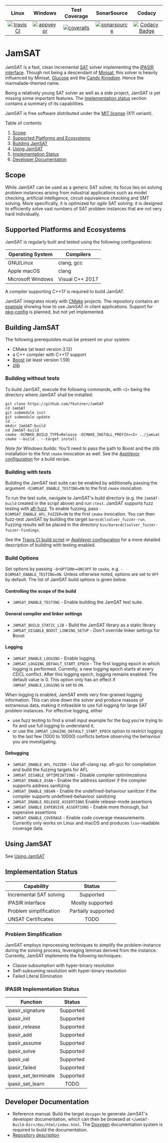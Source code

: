 |        Linux        |       Windows       |      Test Coverage       |     SonarSource        |        Codacy             |
|:-------------------:|:-------------------:|:------------------------:|:----------------------:|:-------------------------:|
| [![travisCI][1]][2] | [![appveyor][3]][4] | [![coveralls][5]][6]     | [![sonarsource][7]][8] | [![Codacy Badge][9]][10] |

[1]: https://travis-ci.org/fkutzner/JamSAT.svg?branch=master
[2]: https://travis-ci.org/fkutzner/JamSAT
[3]: https://ci.appveyor.com/api/projects/status/88983cn7gmg91b3s/branch/master?svg=true
[4]: https://ci.appveyor.com/project/fkutzner/jamsat/branch/master
[5]: https://coveralls.io/repos/github/fkutzner/JamSAT/badge.svg?branch=master
[6]: https://coveralls.io/github/fkutzner/JamSAT?branch=master
[7]: https://sonarcloud.io/api/project_badges/measure?project=jamsat&metric=alert_status
[8]: https://sonarcloud.io/dashboard?id=jamsat
[9]: https://api.codacy.com/project/badge/Grade/9e68cb1a29c94839a5456c6d75d6b6b0
[10]: https://app.codacy.com/app/fkutzner/JamSAT?utm_source=github.com&utm_medium=referral&utm_content=fkutzner/JamSAT&utm_campaign=badger

# JamSAT

JamSAT is a fast, clean incremental
[SAT](https://en.wikipedia.org/wiki/Boolean_satisfiability_problem)
solver implementing the
[IPASIR interface](https://github.com/biotomas/ipasir). Though
not being a descendant of [Minisat](http://minisat.se),
this solver is heavily influenced by Minisat,
[Glucose](http://www.labri.fr/perso/lsimon/glucose/) and
the [Candy Kingdom](https://github.com/Udopia/candy-kingdom).
Hence the marmalade-themed name.

Being a relatively young SAT solver as well as a side
project, JamSAT is yet missing some important
features. The [implementation status](#implementation-status)
section contains a summary of its capabilities.

JamSAT is free software distributed under the [MIT license](LICENSE)
(X11 variant).

Table of contents:
1. [Scope](#scope)
2. [Supported Platforms and Ecosystems](#supported-platforms-and-ecosystems)
3. [Building JamSAT](#building-jamsat)
4. [Using JamSAT](#using-jamsat)
5. [Implementation Status](#implementation-status)
6. [Developer Documentation](#developer-documentation)

## Scope

While JamSAT can be used as a generic SAT solver, its focus lies on
solving problem instances arising from industrial applications such
as model checking, artificial intelligence, circuit equivalence checking
and SMT solving. More
specifically, it is optimized for _agile_ SAT solving: it is designed
to efficiently solve vast numbers of SAT problem instances that are
not very hard individually.

## Supported Platforms and Ecosystems

JamSAT is regularly built and tested using the following
configurations:

| Operating System    | Compilers           |
|---------------------|---------------------|
| GNU/Linux           | clang, gcc          |
| Apple macOS         | clang               |
| Microsoft Windows   | Visual C++ 2017     |

A compiler supporting C++17 is required to build JamSAT.

JamSAT integrates nicely with [CMake](http://cmake.org) projects.
The repository
contains an [example](examples/ipasirclient) showing how to
use JamSAT in client applications. Support for
[pkg-config](https://www.freedesktop.org/wiki/Software/pkg-config/)
is planned, but not yet implemented.


## Building JamSAT

The following prerequisites must be present on your system:
* CMake (at least version 3.12)
* a C++ compiler with C++17 support
* [Boost](https://www.boost.org) (at least version 1.59)
* [zlib](https://github.com/madler/zlib)

### Building without tests

To build JamSAT, execute the following commands, with
`<I>` being the directory where JamSAT shall be installed:

```
git clone https://github.com/fkutzner/JamSAT
cd JamSAT
git submodule init
git submodule update
cd ..
mkdir JamSAT-build
cd JamSAT-build
cmake -DCMAKE_BUILD_TYPE=Release -DCMAKE_INSTALL_PREFIX=<I> ../jamsat
cmake --build . --target install
```

_Note for Windows builds_: You'll need to pass the path
to Boost and the zlib installation to the first `cmake`
invocation as well. See the [AppVeyor configuration](appveyor.yml)
for a build recipe.

### Building with tests

Building the JamSAT test suite can be enabled by additionally
passing the argument `-DJAMSAT_ENABLE_TESTING=ON` to the first
`cmake` invocation.

To run the test suite, navigate to JamSAT's
build directory (e.g. the `JamSAT-build` created in the script above) and run
`ctest`. JamSAT supports fuzz testing with
[afl-fuzz](http://lcamtuf.coredump.cx/afl/). To enable
fuzzing, pass `-DJAMSAT_ENABLE_AFL_FUZZER=ON` to the first
`cmake` invocation. You can then fuzz-test JamSAT by
building the target `barecdclsolver_fuzzer-run`. Fuzzing results
will be placed in the directory
`bin/barecdclsolver_fuzzer-fuzzer-findings`.

See the [Travis CI build script](etc/TravisBuild.sh) or
[AppVeyor configuration](appveyor.yml) for a more detailed
description of building with testing enabled.

### Build Options

Set options by passing `-D<OPTION>=ON|OFF` to `cmake`, e.g.
`-DJAMSAT_ENABLE_TESTING=ON`. Unless otherwise noted, options are set to `OFF`
by default. The list of JamSAT build options is given below.

#### Controlling the scope of the build

* `JAMSAT_ENABLE_TESTING` - Enable building the JamSAT test suite.

#### General compiler and linker settings

* `JAMSAT_BUILD_STATIC_LIB` - Build the JamSAT library as a static library
* `JAMSAT_DISABLE_BOOST_LINKING_SETUP` - Don't override linker settings for Boost

#### Logging

* `JAMSAT_ENABLE_LOGGING` - Enable logging.
* `JAMSAT_LOGGING_DEFAULT_START_EPOCH` - The first logging epoch in which
logging is performed. Currently, a new logging epoch starts at every CDCL
conflict. After this logging epoch, logging remains enabled. The default
value is 0. This option only has an effect if `JAMSAT_ENABLE_LOGGING` is
set to `ON`.

When logging is enabled, JamSAT emits very fine-grained logging information.
This can slow down the solver and produce masses of extraneous data, making
it infeasible to use full logging for large SAT problem instances. For
effective logging, either
* use fuzz testing to find a small input example for the bug you're trying
  to fix and use full logging to understand it,
* or use the `JAMSAT_LOGGING_DEFAULT_START_EPOCH` option to restrict logging
  to the last few (1000 to 10000) conflicts before observing the behaviour
  you are investigating.

#### Debugging
* `JAMSAT_ENABLE_AFL_FUZZER` - Use afl-clang rsp. afl-gcc for compilation and
  build the fuzzing targets for AFL
* `JAMSAT_DISABLE_OPTIMIZATIONS` - Disable compiler optimimzations
* `JAMSAT_ENABLE_ASAN` - Enable the address sanitizer if the compiler supports
  address sanitizing
* `JAMSAT_ENABLE_UBSAN` - Enable the undefined-behaviour sanitizer if the
  compiler supports undefined-behaviour sanitizing
* `JAMSAT_ENABLE_RELEASE_ASSERTIONS` Enable release-mode assertions
* `JAMSAT_ENABLE_EXPENSIVE_ASSERTIONS` - Enable more thorough, but expensive
  assertions
* `JAMSAT_ENABLE_COVERAGE` - Enable code coverage measurements. Currently only
  works on Linux and macOS and produces `lcov`-readable coverage data.

## Using JamSAT

See [Using JamSAT](doc/UsingJamSAT.md)

## Implementation Status

| Capability              | Status                  |
| ----------------------- | :----------------------:|
| Incremental SAT solving | Supported               |
| IPASIR interface        | Mostly supported        |
| Problem simplification  | Partially supported     |
| UNSAT Certificates      | TODO                    |

### Problem Simplification
JamSAT employs inprocessing techniques to simplify the
problem-instance during the solving process, leveraging
lemmas derived from the instance. Currently, JamSAT
implements the following techniques:

* Clause subsumption with hyper-binary resolution
* Self-subsuming resolution with hyper-binary resolution
* Failed Literal Elimination

### IPASIR Implementation Status

| Function | Status |
| -------- | :----: |
| ipasir_signature | Supported |
| ipasir_init | Supported |
| ipasir_release | Supported |
| ipasir_add | Supported |
| ipasir_assume | Supported |
| ipasir_solve | Supported |
| ipasir_val | Supported |
| ipasir_failed | Supported |
| ipasir_set_terminate | Supported |
| ipasir_set_learn  | TODO |


## Developer Documentation

* Reference manual: Build the target `doxygen` to generate JamSAT's developer
documentation, which can then be browsed at
`<JamSAT-Build-Dir>/doc/html/index.html`. The
[Doxygen](https://www.stack.nl/~dimitri/doxygen/) documentation system is
required to build the documentation.
* [Repository description](doc/Repository.md)
